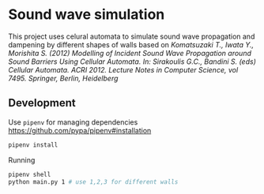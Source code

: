 # Sound wave simulation

This project uses celural automata to simulate sound wave propagation and dampening by different shapes of walls
based on _Komatsuzaki T., Iwata Y., Morishita S. (2012) Modelling of Incident Sound Wave Propagation around Sound Barriers Using Cellular Automata. In: Sirakoulis G.C., Bandini S. (eds) Cellular Automata. ACRI 2012. Lecture Notes in Computer Science, vol 7495. Springer, Berlin, Heidelberg_

## Development
Use `pipenv` for managing dependencies https://github.com/pypa/pipenv#installation
``` bash
pipenv install
```
Running
``` bash
pipenv shell
python main.py 1 # use 1,2,3 for different walls
```
